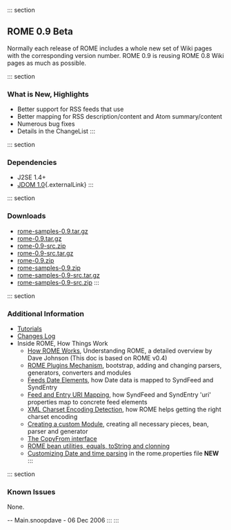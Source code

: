 ::: section
## ROME 0.9 Beta

Normally each release of ROME includes a whole new set of Wiki pages
with the corresponding version number. ROME 0.9 is reusing ROME 0.8 Wiki
pages as much as possible.

::: section
### What is New, Highlights

-   Better support for RSS feeds that use
-   Better mapping for RSS description/content and Atom summary/content
-   Numerous bug fixes
-   Details in the ChangeList
:::

::: section
### Dependencies

-   J2SE 1.4+
-   [JDOM 1.0](http://www.jdom.org/){.externalLink}
:::

::: section
### Downloads

-   [rome-samples-0.9.tar.gz](./rome-samples-0.9.tar.gz)
-   [rome-0.9.tar.gz](./rome-0.9.tar.gz)
-   [rome-0.9-src.zip](./rome-0.9-src.zip)
-   [rome-0.9-src.tar.gz](./rome-0.9-src.tar.gz)
-   [rome-0.9.zip](./rome-0.9.zip)
-   [rome-samples-0.9.zip](./rome-samples-0.9.zip)
-   [rome-samples-0.9-src.tar.gz](./rome-samples-0.9-src.tar.gz)
-   [rome-samples-0.9-src.zip](./rome-samples-0.9-src.zip)
:::

::: section
### Additional Information

-   [Tutorials](../RssAndAtOMUtilitiEsROMEV0.5AndAboveTutorialsAndArticles/index.html)
-   [Changes Log](../ChangeLog.html)
-   Inside ROME, How Things Work
    -   [How ROME Works](../HowRomeWorks/index.html), Understanding
        ROME, a detailed overview by Dave Johnson (This doc is based on
        ROME v0.4)
    -   [ROME Plugins
        Mechanism](../RssAndAtOMUtilitiEsROMEV0.5AndAboveTutorialsAndArticles/RssAndAtOMUtilitiEsROMEPluginsMechanism.html),
        bootstrap, adding and changing parsers, generators, converters
        and modules
    -   [Feeds Date
        Elements](../RssAndAtOMUtilitiEsROMEV0.5AndAboveTutorialsAndArticles/FeedsDateElementsMappingToSyndFeedAndSyndEntry.html),
        how Date data is mapped to SyndFeed and SyndEntry
    -   [Feed and Entry URI
        Mapping](../RssAndAtOMUtilitiEsROMEV0.5AndAboveTutorialsAndArticles/FeedAndEntryURIMappingHowSyndFeedAndSyndEntryUriPropertiesMapToRSSAndAtomElements.html),
        how SyndFeed and SyndEntry \'uri\' properties map to concrete
        feed elements
    -   [XML Charset Encoding
        Detection](../RssAndAtOMUtilitiEsROMEV0.5AndAboveTutorialsAndArticles/XMLCharsetEncodingDetectionHowRssAndAtOMUtilitiEsROMEHelpsGettingTheRightCharsetEncoding.html),
        how ROME helps getting the right charset encoding
    -   [Creating a custom
        Module](../RssAndAtOMUtilitiEsROMEV0.5AndAboveTutorialsAndArticles/RssAndAtOMUtilitiEsROMEV0.5TutorialDefiningACustomModuleBeanParserAndGenerator.html),
        creating all necessary pieces, bean, parser and generator
    -   [The CopyFrom
        interface](../RssAndAtOMUtilitiEsROMEV0.5AndAboveTutorialsAndArticles/TheCopyFromInterface.html)
    -   [ROME bean utilities, equals, toString and
        clonning](../RssAndAtOMUtilitiEsROMEV0.5AndAboveTutorialsAndArticles/UnderstandingRssAndAtOMUtilitiEsROMEBeanUtilities.html)
    -   [Customizing Date and time
        parsing](../RssAndAtOMUtiliEsROMEV0.7DateAndTimeParsing.html) in
        the rome.properties file **NEW**
:::

::: section
### Known Issues

None.

\-- Main.snoopdave - 06 Dec 2006
:::
:::

